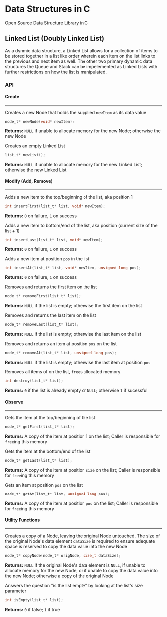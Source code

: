 # Data Structures in C
Open Source Data Structure Library in C

## Linked List (Doubly Linked List)
As a dynmic data structure, a Linked List allows for a collection of items to be stored together in a list like order wherein each item on the list links to the previous and next item as well. The other two primary dynamic data structures the Queue and Stack can be impelemented as Linked Lists with further restrictions on how the list is manipulated.

### API

#### Create
***
Creates a new Node that holds the supplied `newItem` as its data value
```C
node_t* newNode(void* newItem);
```
**Returns:** `NULL` if unable to allocate memory for the new Node; otherwise the new Node

Creates an empty Linked List
```C
list_t* newList();
```
**Returns:** `NULL` if unable to allocate memory for the new Linked List; otherwise the new Linked List



#### Modify (Add, Remove)
***
Adds a new item to the top/beginning of the list, aka position 1
```C
int insertFirst(list_t* list, void* newItem);
```
**Returns:** `0` on failure, `1` on success

Adds a new item to bottom/end of the list, aka position (current size of the list + 1)
```C
int insertLast(list_t* list, void* newItem);
```
**Returns:** `0` on failure, `1` on success

Adds a new item at position `pos` in the list
```C
int insertAt(list_t* list, void* newItem, unsigned long pos);
```
**Returns:** `0` on failure, `1` on success

Removes and returns the first item on the list
```C
node_t* removeFirst(list_t* list);
```
**Returns:** `NULL` if the list is empty; otherwise the first item on the list

Removes and returns the last item on the list
```C
node_t* removeLast(list_t* list);
```
**Returns:** `NULL` if the list is empty; otherwise the last item on the list

Removes and returns an item at position `pos` on the list
```C
node_t* removeAt(list_t* list, unsigned long pos);
```
**Returns:** `NULL` if the list is empty; otherwise the last item at position `pos`

Removes all items of on the list, `free`s allocated memory 
```C
int destroy(list_t* list);
```
**Returns:** `0` if the list is already empty or `NULL`; otherwise `1` if sucessful



#### Observe
***
Gets the item at the top/beginning of the list
```C
node_t* getFirst(list_t* list);
```
**Returns:** A copy of the item at position 1 on the list; Caller is responsible for `free`ing this memory

Gets the item at the bottom/end of the list
```C
node_t* getLast(list_t* list);
```
**Returns:** A copy of the item at position `size` on the list; Caller is responsible for `free`ing this memory

Gets an item at position `pos` on the list
```C
node_t* getAt(list_t* list, unsigned long pos);
```
**Returns:** A copy of the item at position `pos` on the list; Caller is responsible for `free`ing this memory



#### Utility Functions
***
Creates a copy of a Node, leaving the original Node untouched. The size of the original Node's data element `dataSize` is required to ensure adequate space is reserved to copy the data value into the new Node
```C
node_t* copyNode(node_t* origNode, size_t dataSize);
```
**Returns:** `NULL` if the original Node's data element is `NULL`, if unable to allocate memory for the new Node, or if unable to copy the data value into the new Node; otherwise a copy of the original Node

Answers the question "is the list empty" by looking at the list's size parameter
```C
int isEmpty(list_t* list);
```
**Returns:** `0` if false; `1` if true


